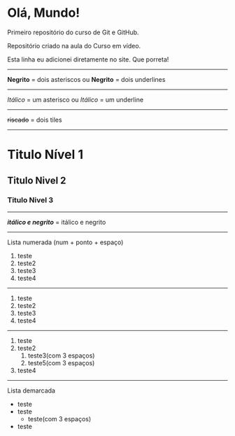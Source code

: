 # Olá, Mundo!
Primeiro repositório do curso de Git e GitHub.

Repositório criado na aula do Curso em vídeo.

Esta linha eu adicionei diretamente no site. Que porreta!

--- 
**Negrito** = dois asteriscos ou 
__Negrito__ = dois underlines

***
*Itálico*      = um asterisco ou
_Itálico_       = um underline

***
~~riscado~~ = dois tiles

---
# Titulo Nível 1
## Titulo Nivel 2
### Titulo Nivel 3

---
__*itálico e negrito*__ = itálico e negrito

---
Lista numerada (num + ponto + espaço)

1. teste 
1. teste2
1. teste3
1. teste4
***

1. teste
0. teste2
8. teste3
999. teste4

***
1. teste
0. teste2
   1. teste3(com 3 espaços)
   1. teste5(com 3 espaços)
999. teste4

***
Lista demarcada

* teste
* teste
   * teste(com 3 espaços)
* teste
